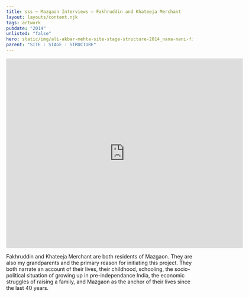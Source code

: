 ```yaml
---
title: sss ~ Mazgaon Interviews – Fakhruddin and Khateeja Merchant
layout: layouts/content.njk
tags: artwork
pubdate: "2014"
unlisted: "false"
hero: static/img/ali-akbar-mehta-site-stage-structure-2014_nana-nani-film-still-01.png
parent: "SITE : STAGE : STRUCTURE"
---
```

<iframe src="https://player.vimeo.com/video/293507323" width="640"
height="512" frameborder="0" webkitallowfullscreen mozallowfullscreen
allowfullscreen></iframe>

Fakhruddin and Khateeja Merchant are both residents of Mazgaon. They are also my grandparents and the primary reason for initiating this project. They both narrate an account of their lives, their childhood, schooling, the socio-political situation of growing up in pre-independance India, the economic struggles of raising a family, and Mazgaon as the anchor of their lives since the last 40 years.
